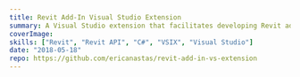 ```yaml
---
title: Revit Add-In Visual Studio Extension
summary: A Visual Studio extension that facilitates developing Revit add-ins
coverImage:
skills: ["Revit", "Revit API", "C#", "VSIX", "Visual Studio"]
date: "2018-05-18"
repo: https://github.com/ericanastas/revit-add-in-vs-extension
---
```


